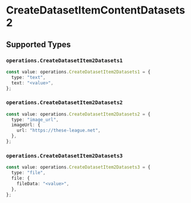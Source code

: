 # CreateDatasetItemContentDatasets2


## Supported Types

### `operations.CreateDatasetItem2Datasets1`

```typescript
const value: operations.CreateDatasetItem2Datasets1 = {
  type: "text",
  text: "<value>",
};
```

### `operations.CreateDatasetItem2Datasets2`

```typescript
const value: operations.CreateDatasetItem2Datasets2 = {
  type: "image_url",
  imageUrl: {
    url: "https://these-league.net",
  },
};
```

### `operations.CreateDatasetItem2Datasets3`

```typescript
const value: operations.CreateDatasetItem2Datasets3 = {
  type: "file",
  file: {
    fileData: "<value>",
  },
};
```

